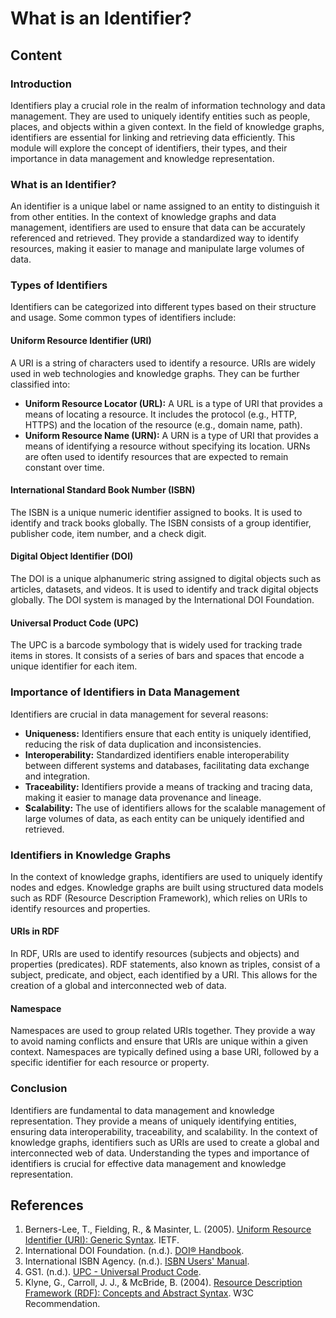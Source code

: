 # What is an Identifier?

## Content

### Introduction

Identifiers play a crucial role in the realm of information technology and data management. They are used to uniquely identify entities such as people, places, and objects within a given context. In the field of knowledge graphs, identifiers are essential for linking and retrieving data efficiently. This module will explore the concept of identifiers, their types, and their importance in data management and knowledge representation.

### What is an Identifier?

An identifier is a unique label or name assigned to an entity to distinguish it from other entities. In the context of knowledge graphs and data management, identifiers are used to ensure that data can be accurately referenced and retrieved. They provide a standardized way to identify resources, making it easier to manage and manipulate large volumes of data.

### Types of Identifiers

Identifiers can be categorized into different types based on their structure and usage. Some common types of identifiers include:

#### Uniform Resource Identifier (URI)

A URI is a string of characters used to identify a resource. URIs are widely used in web technologies and knowledge graphs. They can be further classified into:

- **Uniform Resource Locator (URL):** A URL is a type of URI that provides a means of locating a resource. It includes the protocol (e.g., HTTP, HTTPS) and the location of the resource (e.g., domain name, path).
- **Uniform Resource Name (URN):** A URN is a type of URI that provides a means of identifying a resource without specifying its location. URNs are often used to identify resources that are expected to remain constant over time.

#### International Standard Book Number (ISBN)

The ISBN is a unique numeric identifier assigned to books. It is used to identify and track books globally. The ISBN consists of a group identifier, publisher code, item number, and a check digit.

#### Digital Object Identifier (DOI)

The DOI is a unique alphanumeric string assigned to digital objects such as articles, datasets, and videos. It is used to identify and track digital objects globally. The DOI system is managed by the International DOI Foundation.

#### Universal Product Code (UPC)

The UPC is a barcode symbology that is widely used for tracking trade items in stores. It consists of a series of bars and spaces that encode a unique identifier for each item.

### Importance of Identifiers in Data Management

Identifiers are crucial in data management for several reasons:

- **Uniqueness:** Identifiers ensure that each entity is uniquely identified, reducing the risk of data duplication and inconsistencies.
- **Interoperability:** Standardized identifiers enable interoperability between different systems and databases, facilitating data exchange and integration.
- **Traceability:** Identifiers provide a means of tracking and tracing data, making it easier to manage data provenance and lineage.
- **Scalability:** The use of identifiers allows for the scalable management of large volumes of data, as each entity can be uniquely identified and retrieved.

### Identifiers in Knowledge Graphs

In the context of knowledge graphs, identifiers are used to uniquely identify nodes and edges. Knowledge graphs are built using structured data models such as RDF (Resource Description Framework), which relies on URIs to identify resources and properties.

#### URIs in RDF

In RDF, URIs are used to identify resources (subjects and objects) and properties (predicates). RDF statements, also known as triples, consist of a subject, predicate, and object, each identified by a URI. This allows for the creation of a global and interconnected web of data.

#### Namespace

Namespaces are used to group related URIs together. They provide a way to avoid naming conflicts and ensure that URIs are unique within a given context. Namespaces are typically defined using a base URI, followed by a specific identifier for each resource or property.

### Conclusion

Identifiers are fundamental to data management and knowledge representation. They provide a means of uniquely identifying entities, ensuring data interoperability, traceability, and scalability. In the context of knowledge graphs, identifiers such as URIs are used to create a global and interconnected web of data. Understanding the types and importance of identifiers is crucial for effective data management and knowledge representation.

## References

1. Berners-Lee, T., Fielding, R., & Masinter, L. (2005). [Uniform Resource Identifier (URI): Generic Syntax](https://datatracker.ietf.org/doc/html/rfc3986). IETF.
2. International DOI Foundation. (n.d.). [DOI® Handbook](https://www.doi.org/doi_handbook/index.html).
3. International ISBN Agency. (n.d.). [ISBN Users' Manual](https://www.isbn-international.org/content/isbn-users-manual).
4. GS1. (n.d.). [UPC - Universal Product Code](https://www.gs1.org/standards/id-keys/gtin).
5. Klyne, G., Carroll, J. J., & McBride, B. (2004). [Resource Description Framework (RDF): Concepts and Abstract Syntax](https://www.w3.org/TR/rdf-concepts/). W3C Recommendation.
